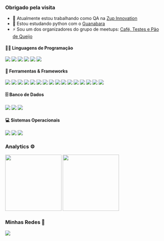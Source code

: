 
### Obrigado pela visita

- 🔭 Atualmente estou trabalhando como QA na [Zup Innovation](https://github.com/ZupIT)
- 🌱 Estou estudando python com o [Guanabara](https://www.youtube.com/watch?v=S9uPNppGsGo&list=PLvE-ZAFRgX8hnECDn1v9HNTI71veL3oW0)
- ⚡ Sou um dos organizadores do grupo de meetups: [Café, Testes e Pão de Queijo](https://www.youtube.com/channel/UCA69OSDFLlc5Sfs8yOOydOA)

#### 👨‍💻 Linguagens de Programação 

<p>
    <img src=https://img.shields.io/badge/-Java%20-%23525252.svg?style=flat&logo=Java&logoColor=white&>
    <img src=https://img.shields.io/badge/-JavaScript%20-%23525252.svg?style=flat&logo=JavaScript&logoColor=yellow&>
    <img src=https://img.shields.io/badge/-TypeScript%20-%23525252.svg?style=flat&logo=TypeScript&logoColor=blue&>
    <img src=https://img.shields.io/badge/-Ruby%20-%23525252.svg?style=flat&logo=Ruby&logoColor=red&>
    <img src=https://img.shields.io/badge/-Nodejs%20-%23525252.svg?style=flat&logo=node.js&>
    <img src=https://img.shields.io/badge/SQL%20-%23525252.svg?style=flat&logo=amazon-dynamodb&>
</p>


#### 🧰 Ferramentas & Frameworks

<p>
    <img src=https://img.shields.io/badge/-RSpec%20-%23525252.svg?style=flat&logo=ruby&logoColor=red&>
    <img src=https://img.shields.io/badge/-JUnit%20-%23525252.svg?style=flat&logo=cachet&>
    <img src=https://img.shields.io/badge/-Electron%20-%23525252.svg?style=flat&logo=Electron&>
    <img src=https://img.shields.io/badge/-Maven%20-%23525252.svg?style=flat&logo=apache-maven&logoColor=ffb9b4&>
    <img src=https://img.shields.io/badge/-Cucumber%20-%23525252.svg?style=flat&logo=cucumber&>
    <img src=https://img.shields.io/badge/-Selenium%20-%23525252.svg?style=flat&logo=selenium&>
    <img src=https://img.shields.io/badge/-Git%20-%23525252.svg?style=flat&logo=git&>
    <img src=https://img.shields.io/badge/-Gitlab%20-%23525252.svg?style=flat&logo=Gitlab&>
    <img src=https://img.shields.io/badge/-GitHub%20-%23525252.svg?style=flat&logo=github&>
    <img src=https://img.shields.io/badge/-Visual%20Studio%20Code%20-%23525252.svg?style=flat&logo=visual-studio-code&logoColor=007ACC&>
    <img src=https://img.shields.io/badge/-IntelliJ%20-%23525252.svg?style=flat&logo=jetbrains&>
    <img src=https://img.shields.io/badge/-Postman%20-%23525252.svg?style=flat&logo=postman&>
    <img src=https://img.shields.io/badge/-Insomnia-05122A?style=flat&logo=insomnia&logoColor=purple&>
    <img src=https://img.shields.io/badge/-Cypress%20-%23525252.svg?style=flat&logo=cypress&>
    <img src=https://img.shields.io/badge/-AndroidStudio%20-%23525252.svg?style=flat&logo=android-studio&>
    <img src=https://img.shields.io/badge/-Appium%20-%23525252.svg?style=flat&logo=selenium&logoColor=purple&>
</p>


#### 🗄️ Banco de Dados

<p>
  <img src=https://img.shields.io/badge/-MySQL%20-%23525252.svg?style=flat&logo=mysql&logoColor=white&>
  <img src=https://img.shields.io/badge/-PostgreSQL%20-%23525252.svg?style=flat&logo=postgresql&>
  <img src=https://img.shields.io/badge/MongoDB%20-%23525252.svg?style=flat&logo=MongoDB&>
</p>

#### 💻 Sistemas Operacionais

<p>
  <img src=https://img.shields.io/badge/-Linux%20-%23525252.svg?style=flat&logo=linux&logoColor=white&>
  <img src=https://img.shields.io/badge/-MacOS%20-%23525252.svg?style=flat&logo=apple&>
  <img src=https://img.shields.io/badge/-Windows%20-%23525252.svg?style=flat&logo=Windows&>
</p>


### Analytics ⚙️
  
<p align="left">
  <img height="180em" src="https://github-readme-streak-stats.herokuapp.com/?user=Misaelreis" />
  <img height="180em" src="https://user-images.githubusercontent.com/22433243/121538215-faa36d80-c9da-11eb-9dce-0def2d07ff62.gif" />
</p> 

### Minhas Redes 🤝
<a href="https://www.linkedin.com/in/misael-reis/?locale=en_US"><img src="https://img.shields.io/badge/-LinkedIn-0077B5?style=flat&logo=Linkedin&logoColor=white"/></a>
